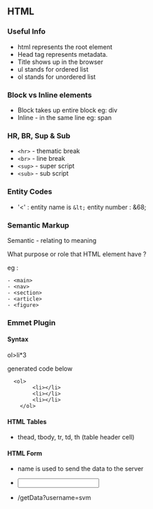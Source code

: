## HTML

### Useful Info

- html represents the root element
- Head tag represents metadata.
- Title shows up in the browser
- ul stands for ordered list
- ol stands for unordered list


### Block vs Inline elements

- Block takes up entire block eg: div
- Inline - in the same line eg: span


### HR, BR, Sup & Sub

- ``<hr>`` - thematic break
- ``<br>`` - line break
- ``<sup>`` - super script
- ``<sub>`` - sub script

### Entity Codes


- '<' : entity name is ``&lt;`` entity number : &68;


### Semantic Markup 

Semantic - relating to meaning

What purpose or role that HTML element have ?

eg : 

```
- <main>
- <nav>
- <section>
- <article>
- <figure> 

```


### Emmet Plugin 

#### Syntax

ol>li*3 

generated code below

```
  <ol>
        <li></li>
        <li></li>
        <li></li>
    </ol>

```


#### HTML Tables

- thead, tbody, tr, td, th (table header cell)

#### HTML Form

-  name is used to send the data to the server

- <input type="text" name = "username" id = "username">

- /getData?username=svm


